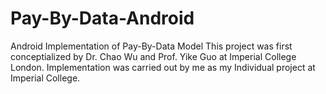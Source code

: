 # Pay-By-Data-Android
Android Implementation of Pay-By-Data Model
This project was first conceptialized by Dr. Chao Wu and Prof. Yike Guo at Imperial College London.
Implementation was carried out by me as my Individual project at Imperial College.

